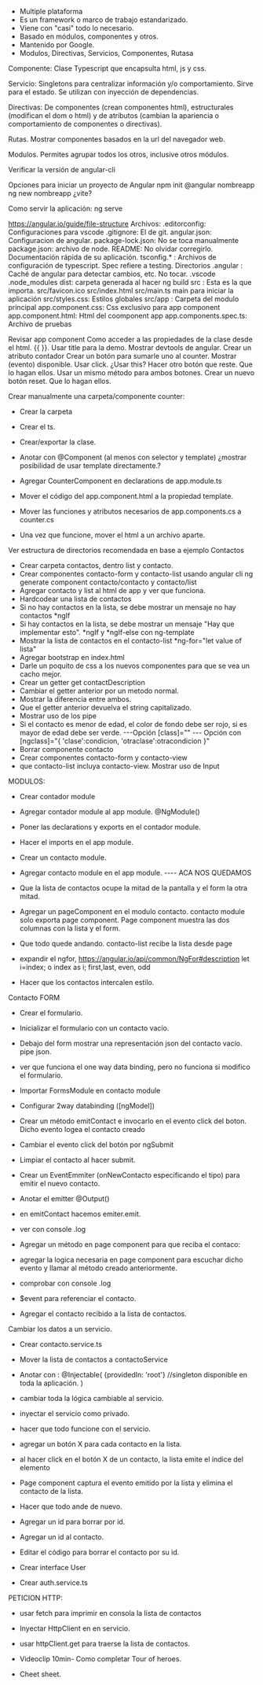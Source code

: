 - Multiple plataforma
- Es un framework o marco de trabajo estandarizado.
- Viene con "casi" todo lo necesario.
- Basado en módulos, componentes y otros.
- Mantenido por Google.
- Modulos, Directivas, Servicios, Componentes, Rutasa

Componente: Clase Typescript que encapsulta html, js y css.

Servicio: Singletons para centralizar información y/o comportamiento. Sirve para el estado. Se utilizan con inyección de dependencias.

Directivas: De componentes (crean componentes html), estructurales (modifican el dom o html) y de atributos (cambian la apariencia o comportamiento de componentes o directivas).

Rutas. Mostrar componentes basados en la url del navegador web.

Modulos. Permites agrupar todos los otros, inclusive otros módulos.

Verificar la versión de angular-cli

Opciones para iniciar un proyecto de Angular
npm init @angular nombreapp
ng new nombreapp
¿vite?

Como servir la aplicación: ng serve

https://angular.io/guide/file-structure
Archivos:
.editorconfig: Configuraciones para vscode
.gitignore: El de git.
angular.json: Configuracion de angular.
package-lock.json: No se toca manualmente
package.json: archivo de node.
README: No olvidar corregirlo. Documentación rápida de su aplicación.
tsconfig.\* : Archivos de configuración de typescript. Spec refiere a testing.
Directorios
.angular : Caché de angular para detectar cambios, etc. No tocar.
.vscode
.node_modules
dist: carpeta generada al hacer ng build
src : Esta es la que importa.
src/favicon.ico
src/index.html
src/main.ts main para iniciar la aplicación
src/styles.css: Estilos globales
src/app : Carpeta del modulo principal
app.component.css: Css exclusivo para app component
app.component.html: Html del coomponent app
app.components.spec.ts: Archivo de pruebas

Revisar app component
Como acceder a las propiedades de la clase desde el html. {{ }}. Usar title para la demo.
Mostrar devtools de angular.
Crear un atributo contador
Crear un botón para sumarle uno al counter.
Mostrar (evento) disponible. Usar click. ¿Usar this?
Hacer otro botón que reste. Que lo hagan ellos.
Usar un mismo método para ambos botones.
Crear un nuevo botón reset. Que lo hagan ellos.

Crear manualmente una carpeta/componente counter:

- Crear la carpeta
- Crear el ts.
- Crear/exportar la clase.
- Anotar con @Component (al menos con selector y template) ¿mostrar posibilidad de usar template directamente.?
- Agregar CounterComponent en declarations de app.module.ts

- Mover el código del app.component.html a la propiedad template.
- Mover las funciones y atributos necesarios de app.components.cs a counter.cs
- Una vez que funcione, mover el html a un archivo aparte.

Ver estructura de directorios recomendada en base a ejemplo Contactos

- Crear carpeta contactos, dentro list y contacto.
- Crear componentes contacto-form y contacto-list usando angular cli ng generate component contacto/contacto y contacto/list
- Agregar contacto y list al html de app y ver que funciona.
- Hardcodear una lista de contactos
- Si no hay contactos en la lista, se debe mostrar un mensaje no hay contactos \*ngIf
- Si hay contactos en la lista, se debe mostrar un mensaje "Hay que implementar esto". *ngIf y *ngIf-else con ng-template
- Mostrar la lista de contactos en el contacto-list \*ng-for="let value of lista"
- Agregar bootstrap en index.html
- Darle un poquito de css a los nuevos componentes para que se vea un cacho mejor.
- Crear un getter get contactDescription
- Cambiar el getter anterior por un metodo normal.
- Mostrar la diferencia entre ambos.
- Que el getter anterior devuelva el string capitalizado.
- Mostrar uso de los pipe
- Si el contacto es menor de edad, el color de fondo debe ser rojo, si es mayor de edad debe ser verde.
  ---Opción [class]=""
  --- Opción con
  [ngclass]="{
  'clase':condicion,
  'otraclase':otracondicion
  }"
- Borrar componente contacto
- Crear componentes contacto-form y contacto-view
- que contacto-list incluya contacto-view. Mostrar uso de Input

MODULOS:

- Crear contador module
- Agregar contador module al app module. @NgModule()
- Poner las declarations y exports en el contador module.
- Hacer el imports en el app module.
- Crear un contacto module.
- Agregar contacto module en el app module.
  ---- ACA NOS QUEDAMOS
- Que la lista de contactos ocupe la mitad de la pantalla y el form la otra mitad.
- Agregar un pageComponent en el modulo contacto. contacto module solo exporta page component. Page component muestra las dos columnas con la lista y el form.
- Que todo quede andando. contacto-list recibe la lista desde page

- expandir el ngfor, https://angular.io/api/common/NgFor#description
  let i=index; o index as i;
  first,last, even, odd
- Hacer que los contactos intercalen estilo.

Contacto FORM

- Crear el formulario.
- Inicializar el formulario con un contacto vacío.
- Debajo del form mostrar una representación json del contacto vacío. pipe json.
- ver que funciona el one way data binding, pero no funciona si modifico el formulario.
- Importar FormsModule en contacto module
- Configurar 2way databinding ([ngModel])
- Crear un método emitContact e invocarlo en el evento click del boton. Dicho evento logea el contacto creado
- Cambiar el evento click del botón por ngSubmit
- Limpiar el contacto al hacer submit.

- Crear un EventEmmiter (onNewContacto especificando el tipo) para emitir el nuevo contacto.
- Anotar el emitter @Output()
- en emitContact hacemos emiter.emit.
- ver con console .log

- Agregar un método en page component para que reciba el contaco:
- agregar la logica necesaria en page component para escuchar dicho evento y llamar al método creado anteriormente.
- comprobar con console .log
- $event para referenciar el contacto.
- Agregar el contacto recibido a la lista de contactos.

Cambiar los datos a un servicio.

- Crear contacto.service.ts
- Mover la lista de contactos a contactoService
- Anotar con :
  @Injectable(
  {providedIn: 'root'} //singleton disponible en toda la aplicación.
  )
- cambiar toda la lógica cambiable al servicio.
- inyectar el servicio como privado.
- hacer que todo funcione con el servicio.

- agregar un botón X para cada contacto en la lista.
- al hacer click en el botón X de un contacto, la lista emite el índice del elemento
- Page component captura el evento emitido por la lista y elimina el contacto de la lista.

- Hacer que todo ande de nuevo.
- Agregar un id para borrar por id.
- Agregar un id al contacto.
- Editar el código para borrar el contacto por su id.

- Crear interface User
- Crear auth.service.ts

PETICION HTTP:

- usar fetch para imprimir en consola la lista de contactos
- Inyectar HttpClient en en servicio.
- usar httpClient.get para traerse la lista de contactos.

- Videoclip 10min- Como completar Tour of heroes.
- Cheet sheet.
